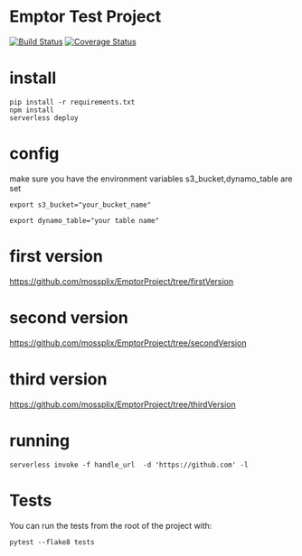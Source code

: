 # Emptor Test Project

[![Build Status](https://travis-ci.com/mossplix/EmptorProject.svg?branch=master)](https://travis-ci.com/mossplix/EmptorProject)
[![Coverage Status](https://coveralls.io/repos/github/mossplix/EmptorProject/badge.svg?branch=master)](https://coveralls.io/github/mossplix//EmptorProject?branch=master)

# install

```
pip install -r requirements.txt
npm install
serverless deploy

```

# config

make sure you have the environment variables s3_bucket,dynamo_table are set

```
export s3_bucket="your_bucket_name"

export dynamo_table="your table name"
```

# first version

https://github.com/mossplix/EmptorProject/tree/firstVersion

# second version

https://github.com/mossplix/EmptorProject/tree/secondVersion

# third version

https://github.com/mossplix/EmptorProject/tree/thirdVersion

# running

```
serverless invoke -f handle_url  -d 'https://github.com' -l
```

# Tests

You can run the tests from the root of the project with:

```
pytest --flake8 tests
```
